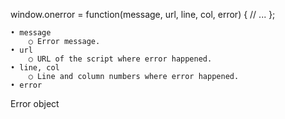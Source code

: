 window.onerror = function(message, url, line, col, error) {
  // ...
};

	• message
		○ Error message.
	• url
		○ URL of the script where error happened.
	• line, col
		○ Line and column numbers where error happened.
	• error
Error object